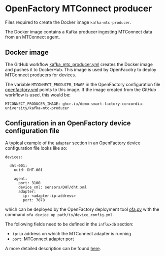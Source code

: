 # OpenFactory MTConnect producer
Files required to create the Docker image `kafka-mtc-producer`.

The Docker image contains a Kafka producer ingesting MTConnect data from an MTConnect agent.

## Docker image
The GitHub workflow [kafka_mtc_producer.yml](../../.github/workflows/kafka_mtc_producer.yml) creates the Docker image and pushes it to DockerHub. This image is used by OpenFacotry to deploy MTConnect producers for devices. 

The variable `MTCONNECT_PRODUCER_IMAGE` in the OpenFactory configuration file [openfactory.yml](../../openfactory/config/openfactory.yml) points to this image. If the image created from the GitHub workflow is used, this would be:
```
MTCONNECT_PRODUCER_IMAGE: ghcr.io/demo-smart-factory-concordia-university/kafka-mtc-producer
```

## Configuration in an OpenFactory device configuration file
A typical example of the `adapter` section in an OpenFactory device configuration file looks like so:
```
devices:

  dht-001:
    uuid: DHT-001

    agent:
      port: 3100
      device_xml: sensors/DHT/dht.xml
      adapter:
        ip: <adapter-ip-address>
        port: 7878

```
which can be deployed by the OpenFactory deployment tool [ofa.py](../../ofa.py) with the command `ofa device up path/to/device_config.yml`.

The following fields need to be defined in the `influxdb` section:
- `ip`: ip address on which the MTConnect adapter is running
- `port`: MTConnect adapter port

A more detailed description can be found [here](../devices/README.md#adapter-section-adapter).